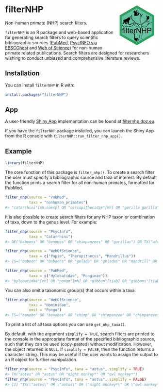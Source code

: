 
<!-- README.md is generated from README.Rmd. Please edit that file -->

# filterNHP <a><img src='inst/app/www/packageHex_v2_20210121.png' align="right" height="139"/></a>

Non-human primate (NHP) search filters.

`filterNHP` is an R package and web-based application for generating
search filters to query scientific bibliographic sources
([PubMed](https://pubmed.ncbi.nlm.nih.gov/), [PsycINFO via
EBSCOhost](https://search.ebscohost.com:443/Login.aspx?profile=web&defaultdb=psyh&lp=login.asp&ref=https%3A%2F%2Fwww%2Egoogle%2Ecom%2F&authtype=ip,uid)
and [Web of
Science](http://login.webofknowledge.com/error/Error?Error=IPError&PathInfo=%2F&RouterURL=http%3A%2F%2Fwww.webofknowledge.com%2F&Domain=.webofknowledge.com&Src=IP&Alias=WOK5))
for non-human primate related publications. Search filters are designed
for researchers wishing to conduct unbiased and comprehensive literature
reviews.

## Installation

You can install `filterNHP` in R with:

``` r
install.packages("filterNHP")
```

## App

A user-friendly [Shiny App](https://shiny.rstudio.com) implementation
can be found at [filternhp.dpz.eu](https://filternhp.dpz.eu).

If you have the `filterNHP` package installed, you can launch the Shiny
App from the R console with `filterNHP::run_filter_nhp_app()`.

## Example

``` r
library(filterNHP)
```

The core function of this package is `filter_nhp()`. To create a search
filter the user must specify a bibliographic source and taxa of
interest. By default the function prints a search filter for all
non-human primates, formatted for PubMed.

``` r
filter_nhp(source = "PubMed", 
           taxa = "nonhuman_primates")
#> "catarrhini"[mh:noexp] OR "cercopithecidae"[mh] OR "gorilla gorilla"[mh] OR "haplorhini"[mh:noexp] OR "hominidae"[mh:noexp] OR "hylobatidae"[mh] OR "pan paniscus"[mh] OR "pan troglodytes"[mh] OR "platyrrhini"[mh] OR "pongo"[mh] OR "primates"[mh:noexp] OR "strepsirhini"[mh] OR "tarsii"[mh] OR "allenopithecus"[tiab] OR "allocebus"[tiab] OR "alouatta"[tiab] OR "alouattinae"[tiab] OR "angwantibo*"[tiab] OR "anthropoid"[tiab] OR "anthropoidea"[tiab] OR "anthropoids"[tiab] OR "aotes"[tiab] OR "aotidae"[tiab] OR "aotinae"[tiab] OR "aotus"[tiab] OR "ape"[tiab] OR "apes"[tiab] OR "arctocebus"[tiab] OR "ateles"[tiab] OR "atelidae"[tiab] OR "atelinae"[tiab] OR "avahi"[tiab] OR "aye-aye*"[tiab] OR "baboon"[tiab] OR "baboons"[tiab] OR "bonobo"[tiab] OR "bonobos"[tiab] OR "brachyteles"[tiab] OR "bushbabies"[tiab] OR "bushbaby"[tiab] OR "cacajao"[tiab] OR "callibella"[tiab] OR "callicebinae"[tiab] OR "callicebus"[tiab] OR "callimico"[tiab] OR "callithrichid*"[tiab] OR "callithrichinae"[tiab] OR "callithrix"[tiab] OR "callitrichid"[tiab] OR "callitrichidae"[tiab] OR "callitrichide"[tiab] OR "callitrichids"[tiab] OR "callitrichinae"[tiab] OR "capuchin"[tiab] OR "capuchins"[tiab] OR "carlito syrichta"[tiab] OR "catarhine*"[tiab] OR "catarhini"[tiab] OR "catarrhina"[tiab] OR "catarrhine*"[tiab] OR "catarrhini"[tiab] OR "cebid"[tiab] OR "cebidae"[tiab] OR "cebids"[tiab] OR "cebinae"[tiab] OR "ceboidea"[tiab] OR "cebuella"[tiab] OR "cebus"[tiab] OR "cephalopachus"[tiab] OR "cercocebus"[tiab] OR "cercopithecid*"[tiab] OR "cercopithecinae"[tiab] OR "cercopithecine*"[tiab] OR "cercopithecini"[tiab] OR "cercopithecoid"[tiab] OR "cercopithecoidea"[tiab] OR "cercopithecoids"[tiab] OR "cercopithecus"[tiab] OR "cheirogaleidae"[tiab] OR "cheirogaleus"[tiab] OR "cheracebus"[tiab] OR "chimp"[tiab] OR "chimpanzee"[tiab] OR "chimpanzees"[tiab] OR "chimps"[tiab] OR "chiromyiformes"[tiab] OR "chiropotes"[tiab] OR "chlorocebus"[tiab] OR "colobidae"[tiab] OR "colobinae"[tiab] OR "colobine*"[tiab] OR "colobini"[tiab] OR "colobus*"[tiab] OR "cynomolgus"[tiab] OR "daubentonia"[tiab] OR "daubentoniidae"[tiab] OR "douc"[tiab] OR "doucs"[tiab] OR "erythrocebus"[tiab] OR "eulemur"[tiab] OR "euoticus"[tiab] OR "euprimate*"[tiab] OR "galagid*"[tiab] OR "galago"[tiab] OR "galagoides"[tiab] OR "galagonidae"[tiab] OR "galagos"[tiab] OR "gelada"[tiab] OR "geladas"[tiab] OR "gibbon"[tiab] OR "gibbons"[tiab] OR "gorilla"[tiab] OR "gorillas"[tiab] OR "grivet"[tiab] OR "grivets"[tiab] OR "guenon*"[tiab] OR "guereza*"[tiab] OR "hapalemur"[tiab] OR "haplorhine*"[tiab] OR "haplorhini"[tiab] OR "haplorrhine*"[tiab] OR "haplorrhini"[tiab] OR "hominid*"[tiab] OR "hominin"[tiab] OR "homininae"[tiab] OR "hominine"[tiab] OR "hominines"[tiab] OR "hominini"[tiab] OR "hominins"[tiab] OR "hominoidea"[tiab] OR "hoolock"[tiab] OR "howler*"[tiab] OR "hylobates"[tiab] OR "hylobatidae"[tiab] OR "indri"[tiab] OR "indridae"[tiab] OR "indriid*"[tiab] OR "indris"[tiab] OR "kipunji*"[tiab] OR "lagothrix"[tiab] OR "langur"[tiab] OR "langurs"[tiab] OR "lemur"[tiab] OR "lemurid*"[tiab] OR "lemuriform"[tiab] OR "lemuriformes"[tiab] OR "lemuriforms"[tiab] OR "lemurinae"[tiab] OR "lemuroidea"[tiab] OR "lemurs"[tiab] OR "leontideus"[tiab] OR "leontocebus"[tiab] OR "leontopithecus"[tiab] OR "lepilemur"[tiab] OR "lepilemurid*"[tiab] OR "lesula*"[tiab] OR "lophocebus"[tiab] OR "loriform"[tiab] OR "loriformes"[tiab] OR "lorinae"[tiab] OR "loris"[tiab] OR "lorises"[tiab] OR "lorisid*"[tiab] OR "lorisiform*"[tiab] OR "lorisinae"[tiab] OR "lorisoid*"[tiab] OR "lutung"[tiab] OR "lutungs"[tiab] OR "macaca"[tiab] OR "macaque's"[tiab] OR "macaque"[tiab] OR "macaques"[tiab] OR "malbrouck*"[tiab] OR "mandrill"[tiab] OR "mandrills"[tiab] OR "mandrillus"[tiab] OR "mangabey*"[tiab] OR "marmoset"[tiab] OR "marmosets"[tiab] OR "mico argentatus"[tiab] OR "mico chrysoleucos"[tiab] OR "mico emiliae"[tiab] OR "mico humilis"[tiab] OR "mico marcai"[tiab] OR "mico melanurus"[tiab] OR "mico rondoni"[tiab] OR "microcebus"[tiab] OR "miopithecus"[tiab] OR "mirza coquereli"[tiab] OR "mirza zaza"[tiab] OR "monkey"[tiab] OR "monkeys"[tiab] OR "muriqui*"[tiab] OR "nasalis larvatus"[tiab] OR "nomascus"[tiab] OR "nycticebus"[tiab] OR "oedipomidas"[tiab] OR "orang utan*"[tiab] OR "orang-utan*"[tiab] OR "orangutan*"[tiab] OR "oreonax"[tiab] OR "otolemur"[tiab] OR "pan paniscus"[tiab] OR "pan troglodytes"[tiab] OR "panin"[tiab] OR "panina"[tiab] OR "panins"[tiab] OR "papio"[tiab] OR "papionini"[tiab] OR "paragalago"[tiab] OR "perodicticinae"[tiab] OR "perodicticus"[tiab] OR "phaner"[tiab] OR "piliocolobus"[tiab] OR "pithecia"[tiab] OR "pithecidae"[tiab] OR "pitheciid*"[tiab] OR "pitheciinae"[tiab] OR "pithecinae"[tiab] OR "platyrhine*"[tiab] OR "platyrhini"[tiab] OR "platyrrhina"[tiab] OR "platyrrhine*"[tiab] OR "platyrrhini"[tiab] OR "plecturocebus"[tiab] OR "pongid*"[tiab] OR "ponginae"[tiab] OR "pongo"[tiab] OR "potto"[tiab] OR "pottos"[tiab] OR "presbytini"[tiab] OR "presbytis"[tiab] OR "primate"[tiab] OR "primates"[tiab] OR "procolobus"[tiab] OR "prolemur"[tiab] OR "propithecus"[tiab] OR "prosimian*"[tiab] OR "prosimii"[tiab] OR "pseudopotto"[tiab] OR "pygathrix"[tiab] OR "rhinopithecus"[tiab] OR "rungwecebus"[tiab] OR "saguinus"[tiab] OR "saimiri"[tiab] OR "saimiriinae"[tiab] OR "sapajus"[tiab] OR "sciurocheirus"[tiab] OR "semnopithecus"[tiab] OR "siamang"[tiab] OR "siamangs"[tiab] OR "sifaka"[tiab] OR "sifakas"[tiab] OR "simians"[tiab] OR "simias"[tiab] OR "simiiform*"[tiab] OR "strepsir*"[tiab] OR "surili*"[tiab] OR "symphalangus"[tiab] OR "talapoin*"[tiab] OR "tamarin"[tiab] OR "tamarins"[tiab] OR "tamarinus"[tiab] OR "tarsier"[tiab] OR "tarsiers"[tiab] OR "tarsiid*"[tiab] OR "tarsiiform*"[tiab] OR "tarsius"[tiab] OR "theropithecus"[tiab] OR "trachypithecus"[tiab] OR "uacari*"[tiab] OR "uakari"[tiab] OR "uakaris"[tiab] OR "varecia"[tiab] OR "vervet*"[tiab]
```

It is also possible to create search filters for any NHP taxon or
combination of taxa, down to the genus level. For example:

``` r
filter_nhp(source = "PsycInfo", 
           taxa = "Catarrhini")
#> DE("baboons" OR "bonobos" OR "chimpanzees" OR "gorillas") OR TX("african monkey*" OR "allen's swamp monkey*" OR "allenopithecus" OR "ape" OR "apes" OR "asian monkey*" OR "baboon" OR "baboons" OR "bonobo" OR "bonobos" OR "catarhine*" OR "catarhini" OR "catarrhina" OR "catarrhine*" OR "catarrhini" OR "cercocebus" OR "cercopithecid*" OR "cercopithecinae" OR "cercopithecine*" OR "cercopithecini" OR "cercopithecoid" OR "cercopithecoidea" OR "cercopithecoids" OR "cercopithecus" OR "chimp" OR "chimpanzee" OR "chimpanzees" OR "chimps" OR "chlorocebus" OR "colobidae" OR "colobinae" OR "colobine*" OR "colobini" OR "colobus*" OR "cynomolgus" OR "douc" OR "doucs" OR "erythrocebus" OR "gelada" OR "geladas" OR "gibbon" OR "gibbons" OR "gorilla" OR "gorillas" OR "grivet" OR "grivets" OR "guenon*" OR "guereza*" OR "hominid*" OR "hominin" OR "homininae" OR "hominine" OR "hominines" OR "hominini" OR "hominins" OR "hominoidea" OR "hoolock" OR "hylobates" OR "hylobatidae" OR "kipunji*" OR "langur" OR "langurs" OR "leaf eating monkey*" OR "leaf monkey*" OR "leaf-eating monkey*" OR "lesula*" OR "lophocebus" OR "lutung" OR "lutungs" OR "macaca" OR "macaque's" OR "macaque" OR "macaques" OR "malbrouck*" OR "mandrill" OR "mandrills" OR "mandrillus" OR "mangabey*" OR "miopithecus" OR "mona monkey*" OR "nasalis larvatus" OR "nomascus" OR "old world monkey*" OR "old world non-human primate*" OR "old world nonhuman primate*" OR "old world primate*" OR "orang utan*" OR "orang-utan*" OR "orangutan*" OR "pan paniscus" OR "pan troglodytes" OR "panin" OR "panina" OR "panins" OR "papio" OR "papionini" OR "patas monkey*" OR "piliocolobus" OR "pongid*" OR "ponginae" OR "pongo" OR "presbytini" OR "presbytis" OR "proboscis monkey*" OR "procolobus" OR "pygathrix" OR "rhesus monkey*" OR "rhinopithecus" OR "rungwecebus" OR "semnopithecus" OR "siamang" OR "siamangs" OR "simias" OR "snub-nosed monkey*" OR "surili*" OR "symphalangus" OR "talapoin*" OR "theropithecus" OR "trachypithecus" OR "vervet*")
```

``` r
filter_nhp(source = "WebOfScience", 
           taxa = c("Papio", "Theropithecus", "Mandrillus"))
#> TS=("baboon" OR "baboons" OR "gelada" OR "geladas" OR "mandrill" OR "mandrills" OR "mandrillus" OR "papio leucophaeus" OR "papio sphinx" OR "papio" OR "theropithecus")
```

``` r
filter_nhp(source = "PubMed", 
           taxa = c("Hylobatidae", "Ponginae"))
#> "hylobatidae"[mh] OR "pongo"[mh] OR "gibbon"[tiab] OR "gibbons"[tiab] OR "hoolock"[tiab] OR "hylobates"[tiab] OR "hylobatidae"[tiab] OR "lesser ape*"[tiab] OR "nomascus"[tiab] OR "orang utan*"[tiab] OR "orang-utan*"[tiab] OR "orangutan*"[tiab] OR "pongid*"[tiab] OR "ponginae"[tiab] OR "pongo"[tiab] OR "siamang"[tiab] OR "siamangs"[tiab] OR "symphalangus"[tiab]
```

You can also omit a taxonomic group(s) that occurs within a taxa.

``` r
filter_nhp(source = "WebOfScience", 
           taxa = "Hominidae", 
           omit = "Pongo")
#> TS=("bonobo" OR "bonobos" OR "chimp" OR "chimpanzee" OR "chimpanzees" OR "chimps" OR "gorilla" OR "gorillas" OR "great ape*" OR "hominid*" OR "hominin" OR "homininae" OR "hominine" OR "hominines" OR "hominini" OR "hominins" OR "pan paniscus" OR "pan troglodytes" OR "panin" OR "panina" OR "panins")
```

To print a list of all taxa options you can use `get_nhp_taxa()`.

By default, with the argument `simplify = TRUE`, search filters are
printed to the console in the appropriate format of the specified
bibliographic source, such that they can be used (copy-pasted) without
modification. However, the object returned is `NULL`. If
`simplify = FALSE`, then the function returns a character string. This
may be useful if the user wants to assign the output to an R object for
further manipulation.

``` r
filter_nhp(source = "PsycInfo", taxa = "aotus", simplify = TRUE)
#> TX("aotes" OR "aotus" OR "night monkey*" OR "owl monkey*")
filter_nhp(source = "PsycInfo", taxa = "aotus", simplify = FALSE)
#> [1] "TX(\"aotes\" OR \"aotus\" OR \"night monkey*\" OR \"owl monkey*\")"
```
